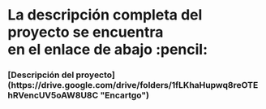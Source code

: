 <h1> La descripción completa del proyecto se encuentra <br />
      en el enlace de abajo :pencil: 
</h1>

<h3>[Descripción del proyecto](https://drive.google.com/drive/folders/1fLKhaHupwq8reOTEhRVencUV5oAW8U8C "Encartgo")</h3>
